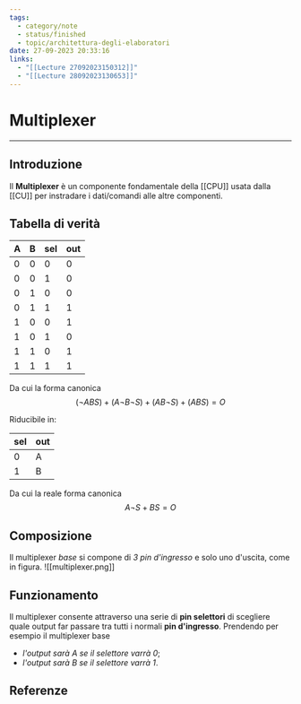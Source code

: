 ```yaml
---
tags:
  - category/note
  - status/finished
  - topic/architettura-degli-elaboratori
date: 27-09-2023 20:33:16
links:
  - "[[Lecture 27092023150312]]"
  - "[[Lecture 28092023130653]]"
---
```

# Multiplexer
---
## Introduzione
Il **Multiplexer** è un componente fondamentale della [[CPU]] usata dalla [[CU]] per instradare i dati/comandi alle altre componenti.

## Tabella di verità
| A   | B   | sel | out |
| --- | --- | --- | --- |
| 0   | 0   | 0   | 0   |
| 0   | 0   | 1   | 0   |
| 0   | 1   | 0   | 0   |
| 0   | 1   | 1   | 1   |
| 1   | 0   | 0   | 1   |
| 1   | 0   | 1   | 0   |
| 1   | 1   | 0   | 1   |
| 1   | 1   | 1   | 1   |

Da cui la forma canonica
$$(\neg ABS) + (A \neg B \neg S) + (AB \neg S) + (ABS) = O$$

Riducibile in:

| sel | out |
| --- | --- |
| 0   | A   |
| 1   | B   |

Da cui la reale forma canonica
$$A \neg S + BS = O$$

## Composizione
Il multiplexer _base_ si compone di _3 pin d'ingresso_ e solo uno d'uscita, come in figura.
![[multiplexer.png]]

## Funzionamento
Il multiplexer consente attraverso una serie di **pin selettori** di scegliere quale output far passare tra tutti i normali **pin d'ingresso**. Prendendo per esempio il multiplexer base
- _l'output sarà A se il selettore varrà 0_;
- _l'output sarà B se il selettore varrà 1_.

## Referenze